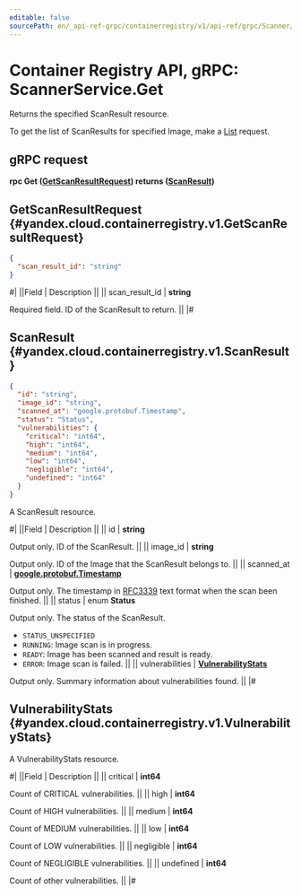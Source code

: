 ```yaml
---
editable: false
sourcePath: en/_api-ref-grpc/containerregistry/v1/api-ref/grpc/Scanner/get.md
---
```


# Container Registry API, gRPC: ScannerService.Get

Returns the specified ScanResult resource.

To get the list of ScanResults for specified Image, make a [List](/docs/container-registry/api-ref/grpc/Scanner/list#List) request.

## gRPC request

**rpc Get ([GetScanResultRequest](#yandex.cloud.containerregistry.v1.GetScanResultRequest)) returns ([ScanResult](#yandex.cloud.containerregistry.v1.ScanResult))**

## GetScanResultRequest {#yandex.cloud.containerregistry.v1.GetScanResultRequest}

```json
{
  "scan_result_id": "string"
}
```

#|
||Field | Description ||
|| scan_result_id | **string**

Required field. ID of the ScanResult to return. ||
|#

## ScanResult {#yandex.cloud.containerregistry.v1.ScanResult}

```json
{
  "id": "string",
  "image_id": "string",
  "scanned_at": "google.protobuf.Timestamp",
  "status": "Status",
  "vulnerabilities": {
    "critical": "int64",
    "high": "int64",
    "medium": "int64",
    "low": "int64",
    "negligible": "int64",
    "undefined": "int64"
  }
}
```

A ScanResult resource.

#|
||Field | Description ||
|| id | **string**

Output only. ID of the ScanResult. ||
|| image_id | **string**

Output only. ID of the Image that the ScanResult belongs to. ||
|| scanned_at | **[google.protobuf.Timestamp](https://developers.google.com/protocol-buffers/docs/reference/google.protobuf#timestamp)**

Output only. The timestamp in [RFC3339](https://www.ietf.org/rfc/rfc3339.txt) text format when the scan been finished. ||
|| status | enum **Status**

Output only. The status of the ScanResult.

- `STATUS_UNSPECIFIED`
- `RUNNING`: Image scan is in progress.
- `READY`: Image has been scanned and result is ready.
- `ERROR`: Image scan is failed. ||
|| vulnerabilities | **[VulnerabilityStats](#yandex.cloud.containerregistry.v1.VulnerabilityStats)**

Output only. Summary information about vulnerabilities found. ||
|#

## VulnerabilityStats {#yandex.cloud.containerregistry.v1.VulnerabilityStats}

A VulnerabilityStats resource.

#|
||Field | Description ||
|| critical | **int64**

Count of CRITICAL vulnerabilities. ||
|| high | **int64**

Count of HIGH vulnerabilities. ||
|| medium | **int64**

Count of MEDIUM vulnerabilities. ||
|| low | **int64**

Count of LOW vulnerabilities. ||
|| negligible | **int64**

Count of NEGLIGIBLE vulnerabilities. ||
|| undefined | **int64**

Count of other vulnerabilities. ||
|#